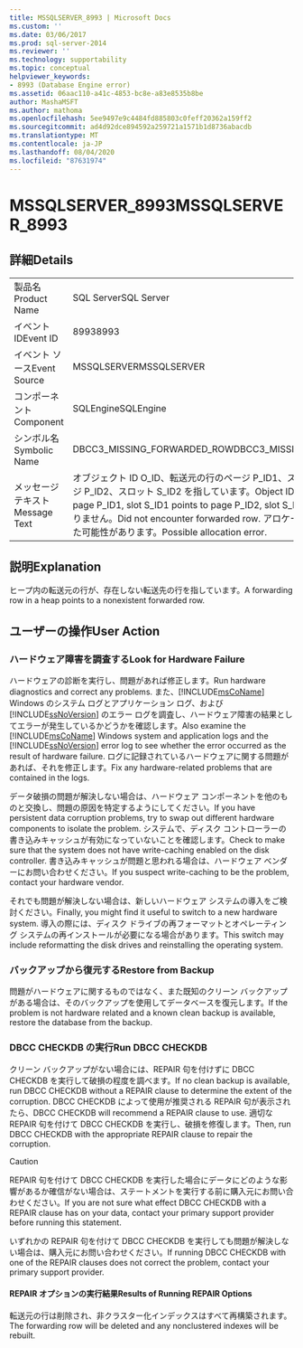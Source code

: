 ```yaml
---
title: MSSQLSERVER_8993 | Microsoft Docs
ms.custom: ''
ms.date: 03/06/2017
ms.prod: sql-server-2014
ms.reviewer: ''
ms.technology: supportability
ms.topic: conceptual
helpviewer_keywords:
- 8993 (Database Engine error)
ms.assetid: 06aac110-a41c-4853-bc8e-a83e8535b8be
author: MashaMSFT
ms.author: mathoma
ms.openlocfilehash: 5ee9497e9c4484fd885803c0feff20362a159ff2
ms.sourcegitcommit: ad4d92dce894592a259721a1571b1d8736abacdb
ms.translationtype: MT
ms.contentlocale: ja-JP
ms.lasthandoff: 08/04/2020
ms.locfileid: "87631974"
---
```

# <a name="mssqlserver_8993"></a><span data-ttu-id="4f4d8-102">MSSQLSERVER_8993</span><span class="sxs-lookup"><span data-stu-id="4f4d8-102">MSSQLSERVER_8993</span></span>
    
## <a name="details"></a><span data-ttu-id="4f4d8-103">詳細</span><span class="sxs-lookup"><span data-stu-id="4f4d8-103">Details</span></span>  
  
|||  
|-|-|  
|<span data-ttu-id="4f4d8-104">製品名</span><span class="sxs-lookup"><span data-stu-id="4f4d8-104">Product Name</span></span>|<span data-ttu-id="4f4d8-105">SQL Server</span><span class="sxs-lookup"><span data-stu-id="4f4d8-105">SQL Server</span></span>|  
|<span data-ttu-id="4f4d8-106">イベント ID</span><span class="sxs-lookup"><span data-stu-id="4f4d8-106">Event ID</span></span>|<span data-ttu-id="4f4d8-107">8993</span><span class="sxs-lookup"><span data-stu-id="4f4d8-107">8993</span></span>|  
|<span data-ttu-id="4f4d8-108">イベント ソース</span><span class="sxs-lookup"><span data-stu-id="4f4d8-108">Event Source</span></span>|<span data-ttu-id="4f4d8-109">MSSQLSERVER</span><span class="sxs-lookup"><span data-stu-id="4f4d8-109">MSSQLSERVER</span></span>|  
|<span data-ttu-id="4f4d8-110">コンポーネント</span><span class="sxs-lookup"><span data-stu-id="4f4d8-110">Component</span></span>|<span data-ttu-id="4f4d8-111">SQLEngine</span><span class="sxs-lookup"><span data-stu-id="4f4d8-111">SQLEngine</span></span>|  
|<span data-ttu-id="4f4d8-112">シンボル名</span><span class="sxs-lookup"><span data-stu-id="4f4d8-112">Symbolic Name</span></span>|<span data-ttu-id="4f4d8-113">DBCC3_MISSING_FORWARDED_ROW</span><span class="sxs-lookup"><span data-stu-id="4f4d8-113">DBCC3_MISSING_FORWARDED_ROW</span></span>|  
|<span data-ttu-id="4f4d8-114">メッセージ テキスト</span><span class="sxs-lookup"><span data-stu-id="4f4d8-114">Message Text</span></span>|<span data-ttu-id="4f4d8-115">オブジェクト ID O_ID、転送元の行のページ P_ID1、スロット S_ID1 は、ページ P_ID2、スロット S_ID2 を指しています。</span><span class="sxs-lookup"><span data-stu-id="4f4d8-115">Object ID O_ID, forwarding row page P_ID1, slot S_ID1 points to page P_ID2, slot S_ID2.</span></span> <span data-ttu-id="4f4d8-116">転送先の行が見つかりません。</span><span class="sxs-lookup"><span data-stu-id="4f4d8-116">Did not encounter forwarded row.</span></span> <span data-ttu-id="4f4d8-117">アロケーション エラーが発生した可能性があります。</span><span class="sxs-lookup"><span data-stu-id="4f4d8-117">Possible allocation error.</span></span>|  
  
## <a name="explanation"></a><span data-ttu-id="4f4d8-118">説明</span><span class="sxs-lookup"><span data-stu-id="4f4d8-118">Explanation</span></span>  
 <span data-ttu-id="4f4d8-119">ヒープ内の転送元の行が、存在しない転送先の行を指しています。</span><span class="sxs-lookup"><span data-stu-id="4f4d8-119">A forwarding row in a heap points to a nonexistent forwarded row.</span></span>  
  
## <a name="user-action"></a><span data-ttu-id="4f4d8-120">ユーザーの操作</span><span class="sxs-lookup"><span data-stu-id="4f4d8-120">User Action</span></span>  
  
### <a name="look-for-hardware-failure"></a><span data-ttu-id="4f4d8-121">ハードウェア障害を調査する</span><span class="sxs-lookup"><span data-stu-id="4f4d8-121">Look for Hardware Failure</span></span>  
 <span data-ttu-id="4f4d8-122">ハードウェアの診断を実行し、問題があれば修正します。</span><span class="sxs-lookup"><span data-stu-id="4f4d8-122">Run hardware diagnostics and correct any problems.</span></span> <span data-ttu-id="4f4d8-123">また、[!INCLUDE[msCoName](../../includes/msconame-md.md)] Windows のシステム ログとアプリケーション ログ、および [!INCLUDE[ssNoVersion](../../includes/ssnoversion-md.md)] のエラー ログを調査し、ハードウェア障害の結果としてエラーが発生しているかどうかを確認します。</span><span class="sxs-lookup"><span data-stu-id="4f4d8-123">Also examine the [!INCLUDE[msCoName](../../includes/msconame-md.md)] Windows system and application logs and the [!INCLUDE[ssNoVersion](../../includes/ssnoversion-md.md)] error log to see whether the error occurred as the result of hardware failure.</span></span> <span data-ttu-id="4f4d8-124">ログに記録されているハードウェアに関する問題があれば、それを修正します。</span><span class="sxs-lookup"><span data-stu-id="4f4d8-124">Fix any hardware-related problems that are contained in the logs.</span></span>  
  
 <span data-ttu-id="4f4d8-125">データ破損の問題が解決しない場合は、ハードウェア コンポーネントを他のものと交換し、問題の原因を特定するようにしてください。</span><span class="sxs-lookup"><span data-stu-id="4f4d8-125">If you have persistent data corruption problems, try to swap out different hardware components to isolate the problem.</span></span> <span data-ttu-id="4f4d8-126">システムで、ディスク コントローラーの書き込みキャッシュが有効になっていないことを確認します。</span><span class="sxs-lookup"><span data-stu-id="4f4d8-126">Check to make sure that the system does not have write-caching enabled on the disk controller.</span></span> <span data-ttu-id="4f4d8-127">書き込みキャッシュが問題と思われる場合は、ハードウェア ベンダーにお問い合わせください。</span><span class="sxs-lookup"><span data-stu-id="4f4d8-127">If you suspect write-caching to be the problem, contact your hardware vendor.</span></span>  
  
 <span data-ttu-id="4f4d8-128">それでも問題が解決しない場合は、新しいハードウェア システムの導入をご検討ください。</span><span class="sxs-lookup"><span data-stu-id="4f4d8-128">Finally, you might find it useful to switch to a new hardware system.</span></span> <span data-ttu-id="4f4d8-129">導入の際には、ディスク ドライブの再フォーマットとオペレーティング システムの再インストールが必要になる場合があります。</span><span class="sxs-lookup"><span data-stu-id="4f4d8-129">This switch may include reformatting the disk drives and reinstalling the operating system.</span></span>  
  
### <a name="restore-from-backup"></a><span data-ttu-id="4f4d8-130">バックアップから復元する</span><span class="sxs-lookup"><span data-stu-id="4f4d8-130">Restore from Backup</span></span>  
 <span data-ttu-id="4f4d8-131">問題がハードウェアに関するものではなく、また既知のクリーン バックアップがある場合は、そのバックアップを使用してデータベースを復元します。</span><span class="sxs-lookup"><span data-stu-id="4f4d8-131">If the problem is not hardware related and a known clean backup is available, restore the database from the backup.</span></span>  
  
### <a name="run-dbcc-checkdb"></a><span data-ttu-id="4f4d8-132">DBCC CHECKDB の実行</span><span class="sxs-lookup"><span data-stu-id="4f4d8-132">Run DBCC CHECKDB</span></span>  
 <span data-ttu-id="4f4d8-133">クリーン バックアップがない場合には、REPAIR 句を付けずに DBCC CHECKDB を実行して破損の程度を調べます。</span><span class="sxs-lookup"><span data-stu-id="4f4d8-133">If no clean backup is available, run DBCC CHECKDB without a REPAIR clause to determine the extent of the corruption.</span></span> <span data-ttu-id="4f4d8-134">DBCC CHECKDB によって使用が推奨される REPAIR 句が表示されたら、</span><span class="sxs-lookup"><span data-stu-id="4f4d8-134">DBCC CHECKDB will recommend a REPAIR clause to use.</span></span> <span data-ttu-id="4f4d8-135">適切な REPAIR 句を付けて DBCC CHECKDB を実行し、破損を修復します。</span><span class="sxs-lookup"><span data-stu-id="4f4d8-135">Then, run DBCC CHECKDB with the appropriate REPAIR clause to repair the corruption.</span></span>  
  
> [!CAUTION]  
>  <span data-ttu-id="4f4d8-136">REPAIR 句を付けて DBCC CHECKDB を実行した場合にデータにどのような影響があるか確信がない場合は、ステートメントを実行する前に購入元にお問い合わせください。</span><span class="sxs-lookup"><span data-stu-id="4f4d8-136">If you are not sure what effect DBCC CHECKDB with a REPAIR clause has on your data, contact your primary support provider before running this statement.</span></span>  
  
 <span data-ttu-id="4f4d8-137">いずれかの REPAIR 句を付けて DBCC CHECKDB を実行しても問題が解決しない場合は、購入元にお問い合わせください。</span><span class="sxs-lookup"><span data-stu-id="4f4d8-137">If running DBCC CHECKDB with one of the REPAIR clauses does not correct the problem, contact your primary support provider.</span></span>  
  
#### <a name="results-of-running-repair-options"></a><span data-ttu-id="4f4d8-138">REPAIR オプションの実行結果</span><span class="sxs-lookup"><span data-stu-id="4f4d8-138">Results of Running REPAIR Options</span></span>  
 <span data-ttu-id="4f4d8-139">転送元の行は削除され、非クラスター化インデックスはすべて再構築されます。</span><span class="sxs-lookup"><span data-stu-id="4f4d8-139">The forwarding row will be deleted and any nonclustered indexes will be rebuilt.</span></span>  
  
  

